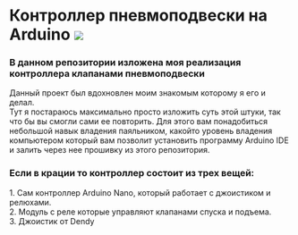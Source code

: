 <h1>
  Контроллер пневмоподвески на Arduino <img src="https://upload.wikimedia.org/wikipedia/commons/thumb/e/e0/ArduinoLogo_%C2%AE.svg/105px-ArduinoLogo_%C2%AE.svg.png"/>
</h1> 
<h3>В данном репозитории изложена моя реализация контроллера клапанами пневмоподвески</h3>    
Данный проект был вдохновлен моим знакомым которому я его и делал.<br>
Тут я постараюсь максимально просто изложить суть этой штуки, так что бы вы смогли сами ее повторить. Для этого вам понадобиться небольшой навык владения паяльником, какойто уровень владения компьютером который вам позволит установить программу Arduino IDE и залить через нее прошивку из этого репозитория.
<h3>Если в крации то контроллер состоит из трех вещей:</h3>
1. Сам контроллер Arduino Nano, который работает с джоистиком и релюхами.<br>
2. Модуль с реле которые управляют клапанами спуска и подъема.<br>
3. Джоистик от Dendy<br>

